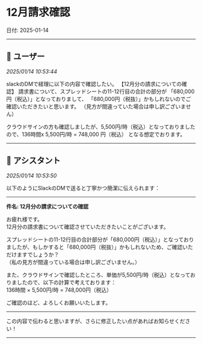 # 12月請求確認

日付: 2025-01-14

---

## 👤 ユーザー
*2025/01/14 10:53:44*

slackのDMで経理に以下の内容で確認したい。
【12月分の請求についての確認】
請求書について、スプレッドシートの11-12行目の合計の部分が 「680,000円（税込）」となっておりまして、 「680,000円（税抜）」かもしれないのでご確認いただきたいと思います。
（見方が間違っていた場合は申し訳ございません）

クラウドサインの方も確認しましたが、5,500円/時（税込）となっておりましたので、136時間x 5,500円/時 = 748,000 円（税込） となる想定でおります。

---

## 🤖 アシスタント
*2025/01/14 10:53:50*

以下のようにSlackのDMで送ると丁寧かつ簡潔に伝えられます：

---

**件名: 12月分の請求についての確認**

お疲れ様です。  
12月分の請求書について確認させていただきたいことがございます。  

スプレッドシートの11-12行目の合計部分が「680,000円（税込）」となっておりましたが、もしかすると「680,000円（税抜）」かもしれないため、ご確認いただけますでしょうか？  
（私の見方が間違っている場合は申し訳ございません。）

また、クラウドサインで確認したところ、単価が5,500円/時（税込）となっておりましたので、以下の計算で考えております：  
136時間 × 5,500円/時 = 748,000円（税込）  

ご確認のほど、よろしくお願いいたします。  

--- 

この内容で伝わると思いますが、さらに修正したい点があればお知らせください！

---
